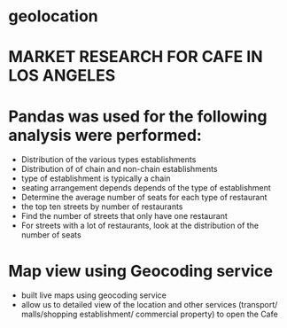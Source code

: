 # geolocation


# MARKET RESEARCH FOR  CAFE IN LOS ANGELES


# Pandas was used for the following analysis were performed:
- Distribution of the various types establishments
- Distribution of of chain and non-chain establishments
- type of establishment is typically a chain
- seating arrangement depends depends of the type of establishment
- Determine the average number of seats for each type of restaurant
- the top ten streets by number of restaurants
- Find the number of streets that only have one restaurant
- For streets with a lot of restaurants, look at the distribution of the number of seats

# Map view using Geocoding service
- built live maps using geocoding service
- allow us to detailed view of the location and other services (transport/ malls/shopping establishment/ commercial property) to open the Cafe
